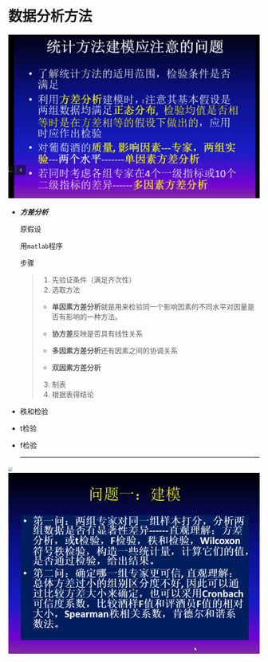 # 数据分析方法
<img src=".\Screenshot 2022-08-13 103715.png" style="zoom: 50%;" />

* ***方差分析***

  原假设

  用`matlab`程序

  步骤

  > 1. 先验证条件（满足齐次性）
  > 2. 选取方法
  >
  > * **单因素方差分析**就是用来检验同一个影响因素的不同水平对因量是否有影响的一种方法。
  >
  > * **协方差**反映是否具有线性关系
  >
  > * **多因素方差分析**还有因素之间的协调关系
  > * **双因素方差分析**
  >
  > 3. 制表
  > 4. 根据表得结论

* 秩和检验  

* t检验

* f检验

  

  ---

  

<img src="D:\Code\note\2022_8_13\Screenshot 2022-08-13 110307.png" style="zoom: 50%;" />

<img src=".\Screenshot 2022-08-13 094012.png" style="zoom: 67%;" />
